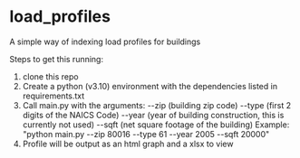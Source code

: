 # load_profiles
A simple way of indexing load profiles for buildings

Steps to get this running:
1. clone this repo
2. Create a python (v3.10) environment with the dependencies listed in requirements.txt
3. Call main.py with the arguments:
	--zip (building zip code)
	--type (first 2 digits of the NAICS Code)
	--year (year of building construction, this is currently not used)
	--sqft (net square footage of the building)
Example: "python main.py --zip 80016 --type 61 --year 2005 --sqft 20000"
4. Profile will be output as an html graph and a xlsx to view
